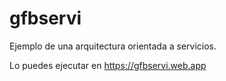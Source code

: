 # gfbservi

Ejemplo de una arquitectura orientada a servicios.

Lo puedes ejecutar en https://gfbservi.web.app